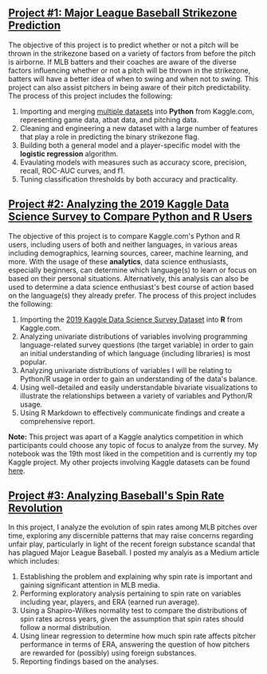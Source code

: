 ## [Project #1: Major League Baseball Strikezone Prediction](https://github.com/etsc9287/Strikezone-Project)

The objective of this project is to predict whether or not a pitch will be thrown in the strikezone based on a variety of factors from before the pitch is airborne. 
If MLB batters and their coaches are aware of the diverse factors influencing whether or not a pitch will be thrown in the strikezone, batters will have a better idea of when to swing and when not to swing.  This project can also assist pitchers in being aware of their pitch predictability.  The process of this project includes the following:

1. Importing and merging [multiple datasets](https://www.kaggle.com/pschale/mlb-pitch-data-20152018) into **Python** from Kaggle.com, representing game data, atbat data, and pitching data.
2. Cleaning and engineering a new dataset with a large number of features that play a role in predicting the binary strikezone flag.
3. Building both a general model and a player-specific model with the **logistic regression** algorithm.
4. Evaulating models with measures such as accuracy score, precision, recall, ROC-AUC curves, and f1.
5. Tuning classification thresholds by both accuracy and practicality.
 

## [Project #2: Analyzing the 2019 Kaggle Data Science Survey to Compare Python and R Users](https://www.kaggle.com/etsc9287/python-vs-r-the-data-science-rivalry)   

The objective of this project is to compare Kaggle.com's Python and R users, including users of both and neither languages, in various areas including demographics, learning sources, career, machine learning, and more.  With the usage of these **analytics**, data science enthusiasts, especially beginners, can determine which language(s) to learn or focus on based on their personal situations.  Alternatively, this analysis can also be used to determine a data science enthusiast's best course of action based on the language(s) they already prefer.  The process of this project includes the following:

1. Importing the [2019 Kaggle Data Science Survey Dataset](https://www.kaggle.com/c/kaggle-survey-2019) into **R** from Kaggle.com.
2. Analyzing univariate distributions of variables involving programming language-related survey questions (the target variable) in order to gain an initial understanding of which language (including libraries) is most popular.
3. Analyzing univariate distributions of variables I will be relating to Python/R usage in order to gain an understanding of the data's balance.
4. Using well-detailed and easily understandable bivariate visualizations to illustrate the relationships between a variety of variables and Python/R usage.
5. Using R Markdown to effectively communicate findings and create a comprehensive report.

**Note:** This project was apart of a Kaggle analytics competition in which participants could choose any topic of focus to analyze from the survey.  My notebook was the 19th most liked in the competition and is currently my top Kaggle project.  My other projects involving Kaggle datasets can be found [here](https://www.kaggle.com/etsc9287/notebooks).

## [Project #3: Analyzing Baseball's Spin Rate Revolution](https://etsc9287.medium.com/analyzing-baseballs-spin-rate-revolution-901e022ba60d)  

In this project, I analyze the evolution of spin rates among MLB pitches over time, exploring any discernible patterns that may raise concerns regarding unfair play, particularly in light of the recent foreign substance scandal that has plagued Major League Baseball.  I posted my analyis as a Medium article which includes:

1. Establishing the problem and explaining why spin rate is important and gaining significant attention in MLB media.
2. Performing exploratory analysis pertaining to spin rate on variables including year, players, and ERA (earned run average).
3. Using a Shapiro-Wilkes normality test to compare the distributions of spin rates across years, given the assumption that spin rates should follow a normal distribution.
4. Using linear regression to determine how much spin rate affects pitcher performance in terms of ERA, answering the question of how pitchers are rewarded for (possibly) using foreign substances.
5. Reporting findings based on the analyses.



